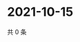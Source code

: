# 2021-10-15

共 0 条

<!-- BEGIN WEIBO -->
<!-- 最后更新时间 Fri Oct 15 2021 21:19:45 GMT+0800 (China Standard Time) -->

<!-- END WEIBO -->
